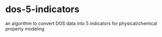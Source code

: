# dos-5-indicators
an algorithm to convert DOS data into 5 indicators for physical/chemical property modeling
